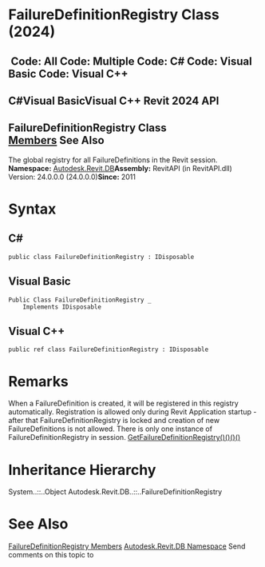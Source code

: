 # FailureDefinitionRegistry Class (2024)

﻿
 Code: All Code: Multiple Code: C# Code: Visual Basic Code: Visual C++   
---  
C#Visual BasicVisual C++
Revit 2024 API  
---  
FailureDefinitionRegistry Class  
[Members](85e5ac5f-8f85-8b75-4489-1e7d076d89b8.md "FailureDefinitionRegistry Members") See Also  
---  
The global registry for all FailureDefinitions in the Revit session. 
**Namespace:** [Autodesk.Revit.DB](87546ba7-461b-c646-cbb1-2cb8f5bff8b2.md "Autodesk.Revit.DB Namespace")**Assembly:** RevitAPI (in RevitAPI.dll) Version: 24.0.0.0 (24.0.0.0)**Since:** 2011 
# Syntax
C#  
---  
```text
public class FailureDefinitionRegistry : IDisposable
```
  
Visual Basic  
---  
```text
Public Class FailureDefinitionRegistry _
	Implements IDisposable
```
  
Visual C++  
---  
```text
public ref class FailureDefinitionRegistry : IDisposable
```
  
# Remarks
When a FailureDefinition is created, it will be registered in this registry automatically. Registration is allowed only during Revit Application startup - after that FailureDefinitionRegistry is locked and creation of new FailureDefinitions is not allowed. There is only one instance of FailureDefinitionRegistry in session. [GetFailureDefinitionRegistry()()()()](bc9ff9b9-5d87-1632-4a59-c3b5fd9cda25.md "GetFailureDefinitionRegistry Method")
# Inheritance Hierarchy
System..::..Object Autodesk.Revit.DB..::..FailureDefinitionRegistry
# See Also
[FailureDefinitionRegistry Members](85e5ac5f-8f85-8b75-4489-1e7d076d89b8.md "FailureDefinitionRegistry Members")
[Autodesk.Revit.DB Namespace](87546ba7-461b-c646-cbb1-2cb8f5bff8b2.md "Autodesk.Revit.DB Namespace")
Send comments on this topic to 